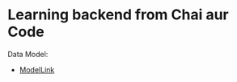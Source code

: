 # Learning backend from Chai aur Code

Data Model:

- [ModelLink](https://app.eraser.io/workspace/YtPqZ1VogxGy1jzIDkzj)
